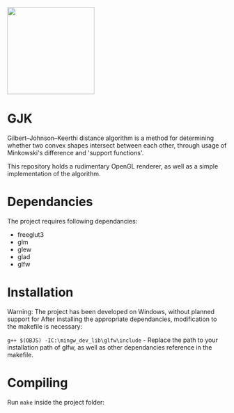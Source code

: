 <img src="https://lh3.googleusercontent.com/pw/ACtC-3fVVoNCg6-QCoL-sOvWEhs6GVJjOTs1_XlO9MtpmLoUReclt6OwY2sXtLTWWD8HxfA_llXTIEfkIROoijxLlTaHmgCKCZG0jR4VZZH9V6tC3KT93qziucu2VZBrDbdapO9_CSo1LDYTpwIWmsoTisMx=w1024-h423-no?authuser=0" height=200>

# GJK






Gilbert–Johnson–Keerthi distance algorithm is a method for determining whether two convex shapes intersect between each other, through usage of Minkowski's difference and 'support functions'.

This repository holds a rudimentary OpenGL renderer, as well as a simple implementation of the algorithm.

# Dependancies

The project requires following dependancies:

- freeglut3
- glm
- glew
- glad
- glfw


# Installation

Warning: The project has been developed on Windows, without planned support for 
After installing the appropriate dependancies, modification to the makefile is necessary:

`g++ $(OBJS) -IC:\mingw_dev_lib\glfw\include` - Replace the path to your installation path of glfw, as well as other dependancies reference in the makefile.

# Compiling

Run `make` inside the project folder:
